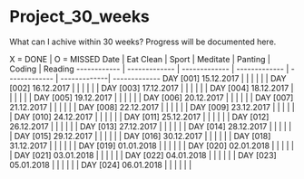 # Project_30_weeks
What can I achive within 30 weeks? Progress will be documented here.

X = DONE | O = MISSED
Date | Eat Clean | Sport | Meditate | Panting | Coding | Reading
------------ | ------------- | ------------- | ------------- | ------------- | -------------| -------------
DAY [001] 15.12.2017 | | | | | |
DAY [002] 16.12.2017 | | | | | |
DAY [003] 17.12.2017 | | | | | |
DAY [004] 18.12.2017 | | | | | |
DAY [005] 19.12.2017 | | | | | |
DAY [006] 20.12.2017 | | | | | |
DAY [007] 21.12.2017 | | | | | |
DAY [008] 22.12.2017 | | | | | |
DAY [009] 23.12.2017 | | | | | |
DAY [010] 24.12.2017 | | | | | |
DAY [011] 25.12.2017 | | | | | |
DAY [012] 26.12.2017 | | | | | |
DAY [013] 27.12.2017 | | | | | |
DAY [014] 28.12.2017 | | | | | |
DAY [015] 29.12.2017 | | | | | |
DAY [016] 30.12.2017 | | | | | |
DAY [018] 31.12.2017 | | | | | |
DAY [019] 01.01.2018 | | | | | |
DAY [020] 02.01.2018 | | | | | |
DAY [021] 03.01.2018 | | | | | |
DAY [022] 04.01.2018 | | | | | |
DAY [023] 05.01.2018 | | | | | |
DAY [024] 06.01.2018 | | | | | |
